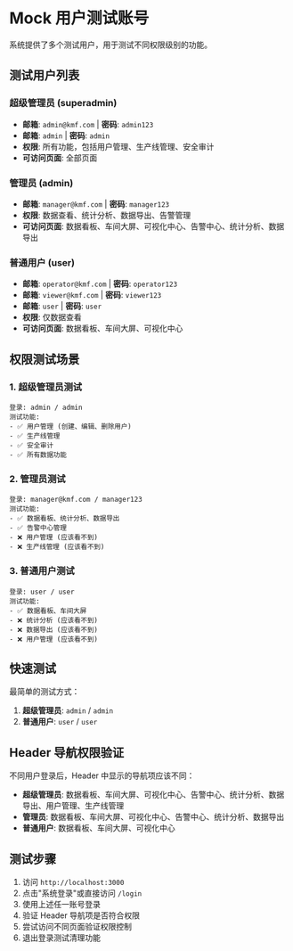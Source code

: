 # Mock 用户测试账号

系统提供了多个测试用户，用于测试不同权限级别的功能。

## 测试用户列表

### 超级管理员 (superadmin)
- **邮箱**: `admin@kmf.com` | **密码**: `admin123`
- **邮箱**: `admin` | **密码**: `admin`
- **权限**: 所有功能，包括用户管理、生产线管理、安全审计
- **可访问页面**: 全部页面

### 管理员 (admin)  
- **邮箱**: `manager@kmf.com` | **密码**: `manager123`
- **权限**: 数据查看、统计分析、数据导出、告警管理
- **可访问页面**: 数据看板、车间大屏、可视化中心、告警中心、统计分析、数据导出

### 普通用户 (user)
- **邮箱**: `operator@kmf.com` | **密码**: `operator123`
- **邮箱**: `viewer@kmf.com` | **密码**: `viewer123`  
- **邮箱**: `user` | **密码**: `user`
- **权限**: 仅数据查看
- **可访问页面**: 数据看板、车间大屏、可视化中心

## 权限测试场景

### 1. 超级管理员测试
```
登录: admin / admin
测试功能:
- ✅ 用户管理 (创建、编辑、删除用户)
- ✅ 生产线管理
- ✅ 安全审计
- ✅ 所有数据功能
```

### 2. 管理员测试
```
登录: manager@kmf.com / manager123
测试功能:
- ✅ 数据看板、统计分析、数据导出
- ✅ 告警中心管理
- ❌ 用户管理 (应该看不到)
- ❌ 生产线管理 (应该看不到)
```

### 3. 普通用户测试
```
登录: user / user
测试功能:
- ✅ 数据看板、车间大屏
- ❌ 统计分析 (应该看不到)
- ❌ 数据导出 (应该看不到)
- ❌ 用户管理 (应该看不到)
```

## 快速测试

最简单的测试方式：
1. **超级管理员**: `admin` / `admin`
2. **普通用户**: `user` / `user`

## Header 导航权限验证

不同用户登录后，Header 中显示的导航项应该不同：

- **超级管理员**: 数据看板、车间大屏、可视化中心、告警中心、统计分析、数据导出、用户管理、生产线管理
- **管理员**: 数据看板、车间大屏、可视化中心、告警中心、统计分析、数据导出
- **普通用户**: 数据看板、车间大屏、可视化中心

## 测试步骤

1. 访问 `http://localhost:3000`
2. 点击"系统登录"或直接访问 `/login`
3. 使用上述任一账号登录
4. 验证 Header 导航项是否符合权限
5. 尝试访问不同页面验证权限控制
6. 退出登录测试清理功能